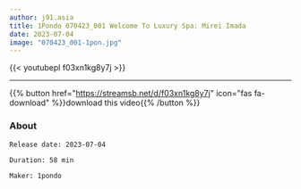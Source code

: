 ```yaml
---
author: j91.asia
title: 1Pondo 070423_001 Welcome To Luxury Spa: Mirei Imada
date: 2023-07-04
image: "070423_001-1pon.jpg"
---
```



{{< youtubepl f03xn1kg8y7j >}}
___

{{% button href="https://streamsb.net/d/f03xn1kg8y7j" icon="fas fa-download" %}}download this video{{% /button %}}
### About

`Release date: 2023-07-04`

`Duration: 58 min`

`Maker:	1pondo`